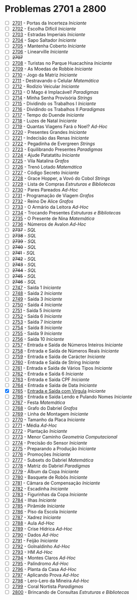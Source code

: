 # Problemas 2701 a 2800

  - [ ] [2701](https://www.urionlinejudge.com.br/judge/pt/problems/view/2701) - Portas da Incerteza *Iniciante*
  - [ ] [2702](https://www.urionlinejudge.com.br/judge/pt/problems/view/2702) - Escolha Difícil *Iniciante*
  - [ ] [2703](https://www.urionlinejudge.com.br/judge/pt/problems/view/2703) - Estradas Imperiais *Iniciante*
  - [ ] [2704](https://www.urionlinejudge.com.br/judge/pt/problems/view/2704) - Sapo Saltador *Iniciante*
  - [ ] [2705](https://www.urionlinejudge.com.br/judge/pt/problems/view/2705) - Mantenha Coberto *Iniciante*
  - [ ] [2706](https://www.urionlinejudge.com.br/judge/pt/problems/view/2706) - Linearville *Iniciante*
  - [ ] ~~2707~~
  - [ ] [2708](https://www.urionlinejudge.com.br/judge/pt/problems/view/2708) - Turistas no Parque Huacachina *Iniciante*
  - [ ] [2709](https://www.urionlinejudge.com.br/judge/pt/problems/view/2709) - As Moedas de Robbie *Iniciante*
  - [ ] [2710](https://www.urionlinejudge.com.br/judge/pt/problems/view/2710) - Jogo da Matriz *Iniciante*
  - [ ] [2711](https://www.urionlinejudge.com.br/judge/pt/problems/view/2711) - Destravando o Celular *Matemática*
  - [ ] [2712](https://www.urionlinejudge.com.br/judge/pt/problems/view/2712) - Rodízio Veicular *Iniciante*
  - [ ] [2713](https://www.urionlinejudge.com.br/judge/pt/problems/view/2713) - O Mago é Implacável! *Paradigmas*
  - [ ] [2714](https://www.urionlinejudge.com.br/judge/pt/problems/view/2714) - Minha Senha Provisória *Strings*
  - [ ] [2715](https://www.urionlinejudge.com.br/judge/pt/problems/view/2715) - Dividindo os Trabalhos I *Iniciante*
  - [ ] [2716](https://www.urionlinejudge.com.br/judge/pt/problems/view/2716) - Dividindo os Trabalhos II *Paradigmas*
  - [ ] [2717](https://www.urionlinejudge.com.br/judge/pt/problems/view/2717) - Tempo do Duende *Iniciante*
  - [ ] [2718](https://www.urionlinejudge.com.br/judge/pt/problems/view/2718) - Luzes de Natal *Iniciante*
  - [ ] [2719](https://www.urionlinejudge.com.br/judge/pt/problems/view/2719) - Quantas Viagens Fará o Noel? *Ad-Hoc*
  - [ ] [2720](https://www.urionlinejudge.com.br/judge/pt/problems/view/2720) - Presentes Grandes *Iniciante*
  - [ ] [2721](https://www.urionlinejudge.com.br/judge/pt/problems/view/2721) - Indecisão das Renas *Iniciante*
  - [ ] [2722](https://www.urionlinejudge.com.br/judge/pt/problems/view/2722) - Pegadinha de Evergreen *Strings*
  - [ ] [2723](https://www.urionlinejudge.com.br/judge/pt/problems/view/2723) - Equilibrando Presentes *Paradigmas*
  - [ ] [2724](https://www.urionlinejudge.com.br/judge/pt/problems/view/2724) - Ajude Patatatitu *Iniciante*
  - [ ] [2725](https://www.urionlinejudge.com.br/judge/pt/problems/view/2725) - Vila Natalina *Grafos*
  - [ ] [2726](https://www.urionlinejudge.com.br/judge/pt/problems/view/2726) - Trenó Lotado *Matemática*
  - [ ] [2727](https://www.urionlinejudge.com.br/judge/pt/problems/view/2727) - Código Secreto *Iniciante*
  - [ ] [2728](https://www.urionlinejudge.com.br/judge/pt/problems/view/2728) - Grace Hopper, a Vovó do Cobol *Strings*
  - [ ] [2729](https://www.urionlinejudge.com.br/judge/pt/problems/view/2729) - Lista de Compras *Estruturas e Bibliotecas*
  - [ ] [2730](https://www.urionlinejudge.com.br/judge/pt/problems/view/2730) - Pares Pareados *Ad-Hoc*
  - [ ] [2731](https://www.urionlinejudge.com.br/judge/pt/problems/view/2731) - Programação de Viagem *Grafos*
  - [ ] [2732](https://www.urionlinejudge.com.br/judge/pt/problems/view/2732) - Reino De Alice *Grafos*
  - [ ] [2733](https://www.urionlinejudge.com.br/judge/pt/problems/view/2733) - O Armário da Leitora *Ad-Hoc*
  - [ ] [2734](https://www.urionlinejudge.com.br/judge/pt/problems/view/2734) - Trocando Presentes *Estruturas e Bibliotecas*
  - [ ] [2735](https://www.urionlinejudge.com.br/judge/pt/problems/view/2735) - O Presente de Nina *Matemática*
  - [ ] [2736](https://www.urionlinejudge.com.br/judge/pt/problems/view/2736) - Números de Avalon *Ad-Hoc*
  - [ ] ~~2737~~ - *SQL*
  - [ ] ~~2738~~ - *SQL*
  - [ ] ~~2739~~ - *SQL*
  - [ ] ~~2740~~ - *SQL*
  - [ ] ~~2741~~ - *SQL*
  - [ ] ~~2742~~ - *SQL*
  - [ ] ~~2743~~ - *SQL*
  - [ ] ~~2744~~ - *SQL*
  - [ ] ~~2745~~ - *SQL*
  - [ ] ~~2746~~ - *SQL*
  - [ ] [2747](https://www.urionlinejudge.com.br/judge/pt/problems/view/2747) - Saída 1 *Iniciante*
  - [ ] [2748](https://www.urionlinejudge.com.br/judge/pt/problems/view/2748) - Saída 2 *Iniciante*
  - [ ] [2749](https://www.urionlinejudge.com.br/judge/pt/problems/view/2749) - Saída 3 *Iniciante*
  - [ ] [2750](https://www.urionlinejudge.com.br/judge/pt/problems/view/2750) - Saída 4 *Iniciante*
  - [ ] [2751](https://www.urionlinejudge.com.br/judge/pt/problems/view/2751) - Saída 5 *Iniciante*
  - [ ] [2752](https://www.urionlinejudge.com.br/judge/pt/problems/view/2752) - Saída 6 *Iniciante*
  - [ ] [2753](https://www.urionlinejudge.com.br/judge/pt/problems/view/2753) - Saída 7 *Iniciante*
  - [ ] [2754](https://www.urionlinejudge.com.br/judge/pt/problems/view/2754) - Saída 8 *Iniciante*
  - [ ] [2755](https://www.urionlinejudge.com.br/judge/pt/problems/view/2755) - Saída 9 *Iniciante*
  - [ ] [2756](https://www.urionlinejudge.com.br/judge/pt/problems/view/2756) - Saída 10 *Iniciante*
  - [ ] [2757](https://www.urionlinejudge.com.br/judge/pt/problems/view/2757) - Entrada e Saída de Números Inteiros *Iniciante*
  - [ ] [2758](https://www.urionlinejudge.com.br/judge/pt/problems/view/2758) - Entrada e Saída de Números Reais *Iniciante*
  - [ ] [2759](https://www.urionlinejudge.com.br/judge/pt/problems/view/2759) - Entrada e Saída de Carácter *Iniciante*
  - [ ] [2760](https://www.urionlinejudge.com.br/judge/pt/problems/view/2760) - Entrada e Saída de String *Iniciante*
  - [ ] [2761](https://www.urionlinejudge.com.br/judge/pt/problems/view/2761) - Entrada e Saída de Vários Tipos *Iniciante*
  - [ ] [2762](https://www.urionlinejudge.com.br/judge/pt/problems/view/2762) - Entrada e Saída 6 *Iniciante*
  - [ ] [2763](https://www.urionlinejudge.com.br/judge/pt/problems/view/2763) - Entrada e Saída CPF *Iniciante*
  - [ ] [2764](https://www.urionlinejudge.com.br/judge/pt/problems/view/2764) - Entrada e Saída de Data *Iniciante*
  - [x] [2765](https://www.urionlinejudge.com.br/judge/pt/problems/view/2765) - [Entrada e Saída com Virgula](https://github.com/potigol/URI-Potigol/blob/master/src/2701-2800/2765.poti) *Iniciante*
  - [ ] [2766](https://www.urionlinejudge.com.br/judge/pt/problems/view/2766) - Entrada e Saída Lendo e Pulando Nomes *Iniciante*
  - [ ] [2767](https://www.urionlinejudge.com.br/judge/pt/problems/view/2767) - Festa *Matemática*
  - [ ] [2768](https://www.urionlinejudge.com.br/judge/pt/problems/view/2768) - Grafo do Dabriel *Grafos*
  - [ ] [2769](https://www.urionlinejudge.com.br/judge/pt/problems/view/2769) - Linha de Montagem *Iniciante*
  - [ ] [2770](https://www.urionlinejudge.com.br/judge/pt/problems/view/2770) - Tamanho da Placa *Iniciante*
  - [ ] [2771](https://www.urionlinejudge.com.br/judge/pt/problems/view/2771) - Média *Ad-Hoc*
  - [ ] [2772](https://www.urionlinejudge.com.br/judge/pt/problems/view/2772) - Plantação *Iniciante*
  - [ ] [2773](https://www.urionlinejudge.com.br/judge/pt/problems/view/2773) - Menor Caminho *Geometria Computacional*
  - [ ] [2774](https://www.urionlinejudge.com.br/judge/pt/problems/view/2774) - Precisão do Sensor *Iniciante*
  - [ ] [2775](https://www.urionlinejudge.com.br/judge/pt/problems/view/2775) - Preparando a Produção *Iniciante*
  - [ ] [2776](https://www.urionlinejudge.com.br/judge/pt/problems/view/2776) - Promoções *Iniciante*
  - [ ] [2777](https://www.urionlinejudge.com.br/judge/pt/problems/view/2777) - Subsets do Dabriel *Matemática*
  - [ ] [2778](https://www.urionlinejudge.com.br/judge/pt/problems/view/2778) - Matriz do Dabriel *Paradigmas*
  - [ ] [2779](https://www.urionlinejudge.com.br/judge/pt/problems/view/2779) - Álbum da Copa *Iniciante*
  - [ ] [2780](https://www.urionlinejudge.com.br/judge/pt/problems/view/2780) - Basquete de Robôs *Iniciante*
  - [ ] [2781](https://www.urionlinejudge.com.br/judge/pt/problems/view/2781) - Câmara de Compensação *Iniciante*
  - [ ] [2782](https://www.urionlinejudge.com.br/judge/pt/problems/view/2782) - Escadinha *Iniciante*
  - [ ] [2783](https://www.urionlinejudge.com.br/judge/pt/problems/view/2783) - Figurinhas da Copa *Iniciante*
  - [ ] [2784](https://www.urionlinejudge.com.br/judge/pt/problems/view/2784) - Ilhas *Iniciante*
  - [ ] [2785](https://www.urionlinejudge.com.br/judge/pt/problems/view/2785) - Pirâmide *Iniciante*
  - [ ] [2786](https://www.urionlinejudge.com.br/judge/pt/problems/view/2786) - Piso da Escola *Iniciante*
  - [ ] [2787](https://www.urionlinejudge.com.br/judge/pt/problems/view/2787) - Xadrez *Iniciante*
  - [ ] [2788](https://www.urionlinejudge.com.br/judge/pt/problems/view/2788) - Aula *Ad-Hoc*
  - [ ] [2789](https://www.urionlinejudge.com.br/judge/pt/problems/view/2789) - Crise Hídrica *Ad-Hoc*
  - [ ] [2790](https://www.urionlinejudge.com.br/judge/pt/problems/view/2790) - Dados *Ad-Hoc*
  - [ ] [2791](https://www.urionlinejudge.com.br/judge/pt/problems/view/2791) - Feijão *Iniciante*
  - [ ] [2792](https://www.urionlinejudge.com.br/judge/pt/problems/view/2792) - Golnaldinho *Ad-Hoc*
  - [ ] [2793](https://www.urionlinejudge.com.br/judge/pt/problems/view/2793) - HM *Ad-Hoc*
  - [ ] [2794](https://www.urionlinejudge.com.br/judge/pt/problems/view/2794) - Montes Claros *Ad-Hoc*
  - [ ] [2795](https://www.urionlinejudge.com.br/judge/pt/problems/view/2795) - Palíndromo *Ad-Hoc*
  - [ ] [2796](https://www.urionlinejudge.com.br/judge/pt/problems/view/2796) - Planta da Casa *Ad-Hoc*
  - [ ] [2797](https://www.urionlinejudge.com.br/judge/pt/problems/view/2797) - Aplicando Prova *Ad-Hoc*
  - [ ] [2798](https://www.urionlinejudge.com.br/judge/pt/problems/view/2798) - Lero-Lero da Mineira *Ad-Hoc*
  - [ ] [2799](https://www.urionlinejudge.com.br/judge/pt/problems/view/2799) - Coral Nortista *Paradigmas*
  - [ ] [2800](https://www.urionlinejudge.com.br/judge/pt/problems/view/2800) - Brincando de Consultas *Estruturas e Bibliotecas*